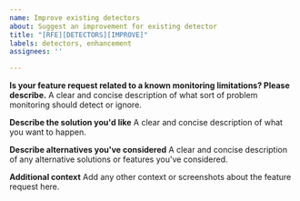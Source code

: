 ```yaml
---
name: Improve existing detectors
about: Suggest an improvement for existing detector
title: "[RFE][DETECTORS][IMPROVE]"
labels: detectors, enhancement
assignees: ''

---
```


**Is your feature request related to a known monitoring limitations? Please describe.**
A clear and concise description of what sort of problem monitoring should detect or ignore.

**Describe the solution you'd like**
A clear and concise description of what you want to happen.

**Describe alternatives you've considered**
A clear and concise description of any alternative solutions or features you've considered.

**Additional context**
Add any other context or screenshots about the feature request here.
